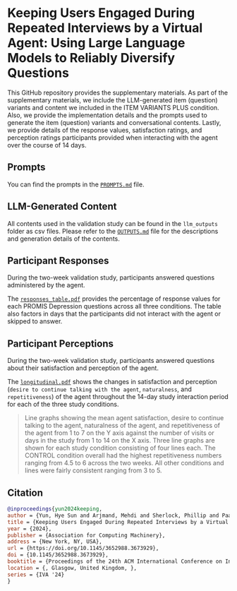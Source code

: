 # Keeping Users Engaged During Repeated Interviews by a Virtual Agent: Using Large Language Models to Reliably Diversify Questions

This GitHub repository provides the supplementary materials.
As part of the supplementary materials, we include the LLM-generated item (question) variants and content we included in the ITEM VARIANTS PLUS condition. Also, we provide the implementation details and the prompts used to generate the item (question) variants and conversational contents. Lastly, we provide details of the response values, satisfaction ratings, and perception ratings participants provided when interacting with the agent over the course of 14 days.

## Prompts

You can find the prompts in the [`PROMPTS.md`](PROMPTS.md) file.

## LLM-Generated Content

All contents used in the validation study can be found in the `llm_outputs` folder as csv files.
Please refer to the [`OUTPUTS.md`](llm_outputs/OUTPUTS.md) file for the descriptions and generation details of the contents.

## Participant Responses

During the two-week validation study, participants answered questions administered by the agent. 

The [`responses_table.pdf`](responses_table.pdf) provides the percentage of response values for each PROMIS Depression questions across all three conditions. The table also factors in days that the participants did not interact with the agent or skipped to answer.

## Participant Perceptions

During the two-week validation study, participants answered questions about their satisfaction and perception of the agent.

The [`longitudinal.pdf`](longitudinal.pdf) shows the changes in satisfaction and perception (`desire to continue talking with the agent`, `naturalness`, and `repetitiveness`) of the agent throughout the 14-day study interaction period for each of the three study conditions. 

> Line graphs showing the mean agent satisfaction, desire to continue talking to the agent, naturalness of the agent, and repetitiveness of the agent from 1 to 7 on the Y axis against the number of visits or days in the study from 1 to 14 on the X axis. Three line graphs are shown for each study condition consisting of four lines each. The CONTROL condition overall had the highest repetitiveness numbers ranging from 4.5 to 6 across the two weeks. All other conditions and lines were fairly consistent ranging from 3 to 5.

## Citation

```bibtex
@inproceedings{yun2024keeping,
author = {Yun, Hye Sun and Arjmand, Mehdi and Sherlock, Phillip and Paasche-Orlow, Michael and Griffith, James W. and Bickmore, Timothy},
title = {Keeping Users Engaged During Repeated Interviews by a Virtual Agent: Using Large Language Models to Reliably Diversify Questions},
year = {2024},
publisher = {Association for Computing Machinery},
address = {New York, NY, USA},
url = {https://doi.org/10.1145/3652988.3673929},
doi = {10.1145/3652988.3673929},
booktitle = {Proceedings of the 24th ACM International Conference on Intelligent Virtual Agents},
location = {, Glasgow, United Kingdom, },
series = {IVA '24}
}
```